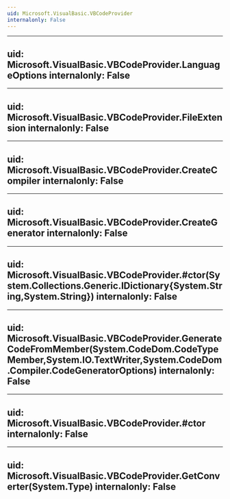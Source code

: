 ```yaml
---
uid: Microsoft.VisualBasic.VBCodeProvider
internalonly: False
---
```


---
uid: Microsoft.VisualBasic.VBCodeProvider.LanguageOptions
internalonly: False
---

---
uid: Microsoft.VisualBasic.VBCodeProvider.FileExtension
internalonly: False
---

---
uid: Microsoft.VisualBasic.VBCodeProvider.CreateCompiler
internalonly: False
---

---
uid: Microsoft.VisualBasic.VBCodeProvider.CreateGenerator
internalonly: False
---

---
uid: Microsoft.VisualBasic.VBCodeProvider.#ctor(System.Collections.Generic.IDictionary{System.String,System.String})
internalonly: False
---

---
uid: Microsoft.VisualBasic.VBCodeProvider.GenerateCodeFromMember(System.CodeDom.CodeTypeMember,System.IO.TextWriter,System.CodeDom.Compiler.CodeGeneratorOptions)
internalonly: False
---

---
uid: Microsoft.VisualBasic.VBCodeProvider.#ctor
internalonly: False
---

---
uid: Microsoft.VisualBasic.VBCodeProvider.GetConverter(System.Type)
internalonly: False
---
